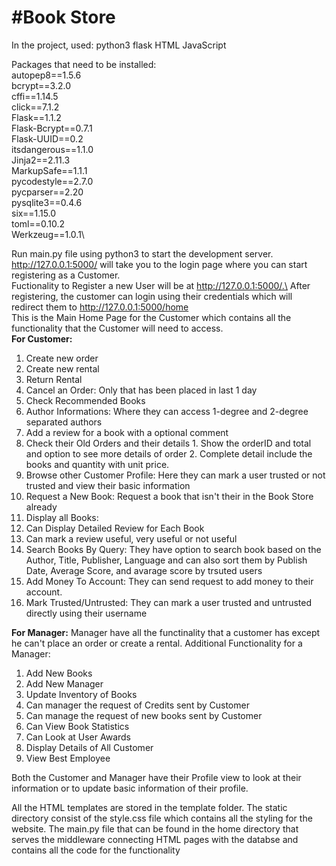 <h1>#Book Store</h1>
In the project, used: 
python3
flask
HTML
JavaScript

Packages that need to be installed:\
autopep8==1.5.6\
bcrypt==3.2.0\
cffi==1.14.5\
click==7.1.2\
Flask==1.1.2\
Flask-Bcrypt==0.7.1\
Flask-UUID==0.2\
itsdangerous==1.1.0\
Jinja2==2.11.3\
MarkupSafe==1.1.1\
pycodestyle==2.7.0\
pycparser==2.20\
pysqlite3==0.4.6\
six==1.15.0\
toml==0.10.2\
Werkzeug==1.0.1\

Run main.py file using python3 to start the development server.\
http://127.0.0.1:5000/  will take you to the login page where you can start registering as a Customer.\
Fuctionality to Register a new User will be at http://127.0.0.1:5000/.\
After registering, the customer can login using their credentials which will redirect them to http://127.0.0.1:5000/home \
This is the Main Home Page for the Customer which contains all the functionality that the Customer will need to access.\
**For Customer:**
1. Create new order
2. Create new rental
3. Return Rental
4. Cancel an Order: Only that has been placed in last 1 day
5. Check Recommended Books
6. Author Informations: Where they can access 1-degree and 2-degree separated authors
7. Add a review for a book with a optional comment
8. Check their Old Orders and their details
         1. Show the orderID and total and option to see more details of order
         2. Complete detail include the books and quantity with unit price.
10. Browse other Customer Profile: Here they can mark a user trusted or not trusted and view their basic information
11. Request a New Book: Request a book that isn't their in the Book Store already
12. Display all Books:
   1. Can Display Detailed Review for Each Book
   2. Can mark a review useful, very useful or not useful
13. Search Books By Query: They have option to search book based on the Author, Title, Publisher, Language and can also sort them by Publish Date, Average Score, and avarage score by trsuted users
14. Add Money To Account: They can send request to add money to their account.
15. Mark Trusted/Untrusted: They can mark a user trusted and untrusted directly using their username

**For Manager:**
Manager have all the functinality that a customer has except he can't place an order or create a rental. 
Additional Functionality for a Manager:
1. Add New Books
2. Add New Manager
3. Update Inventory of Books
4. Can manager the request of Credits sent by Customer
5. Can manage the request of new books sent by Customer
6. Can View Book Statistics 
7. Can Look at User Awards
8. Display Details of All Customer
9. View Best Employee

Both the Customer and Manager have their Profile view to look at their information or to update basic information of their profile.

All the HTML templates are stored in the template folder. The static directory consist of the style.css file which contains all the styling for the website.
The main.py file that can be found in the home directory that serves the middleware connecting HTML pages with the databse and contains all the code for the functionality
